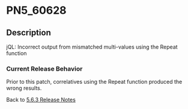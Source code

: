 # PN5_60628

<PageHeader />

## Description

jQL: Incorrect output from mismatched multi-values using the Repeat function

### Current Release Behavior

Prior to this patch, correlatives using the Repeat function produced the wrong results.

Back to [5.6.3 Release Notes](./../README.md)

<PageFooter />
